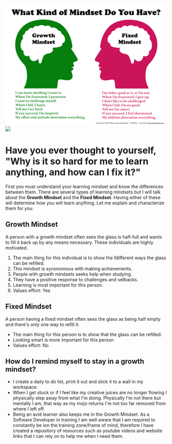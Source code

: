 ![](/images/growth.jpg)
<img src="https://1.bp.blogspot.com/-0eyqmM-se1Q/VjKADy4KmRI/AAAAAAAAADQ/fRpPpNQ44UU/s1600/Growth-v-Fixed.jpg, width=700, height=800">

# Have you ever thought to yourself, "Why is it so hard for me to learn anything, and how can I fix it?"

First you must understand your learning mindset and know the differences between them. There are several types of learning mindsets but I will talk about the **Growth Mindset** and the **Fixed Mindset**. Having either of these will determine how you will learn anything. Let me explain and characterize them for you.



## Growth Mindset ##
A person with a growth mindset often sees the glass is half-full and wants to fill it back up by any means necessary. These individuals are highly motivated.

1. The main thing for this individual is to show the fdifferent ways the glass can be refilled.
2. This mindset is synonomous with making achievements.
3. People with growth mindsets seeks help when studying.
4. They have a positive response to challenges and setbacks.
5. Learning is most important for this person.
6. Values effort: Yes

## Fixed Mindset ##
A person having a fixed mindset often sees the glass as being half empty and there's only one way to refill it.

- The main thing for this person is to show that the glass can be refilled.
- Looking smart is more important for this person
- Values effort: No

## How do I remind myself to stay in a growth mindset? ##

- I create a daily to do list, print it out and stick it to a wall in my workspace.
- When I get stuck or if I feel like my creative juices are no longer flowing I physically step away from what I'm doing. Physically I'm not there but mentally I am, that way as my mojo returns I'm not too far removed from where I left off.
- Being an avid learner also keeps me in the Growth Mindset. As a Software Developer in training I am well aware that I am required to constantly be ion the training zone/frame of mind, therefore I have created a repository of resources such as youtube videos and website links that I can rely on to help me when I need them.
